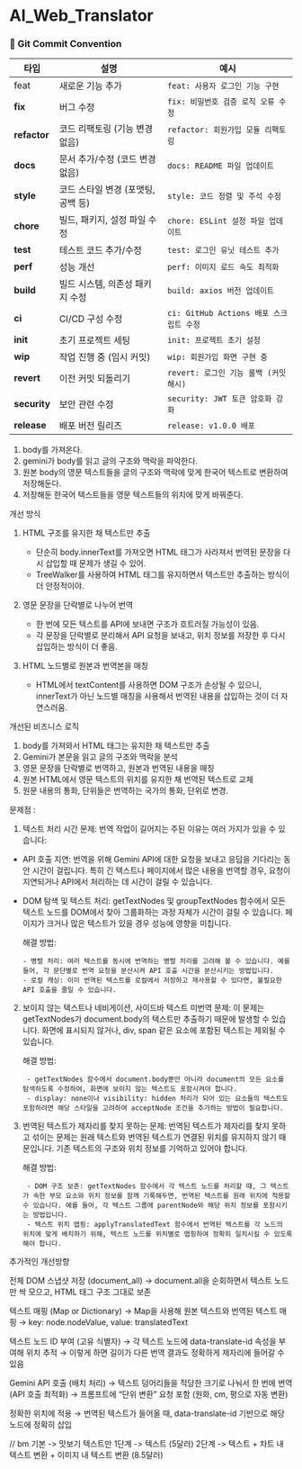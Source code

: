 # AI_Web_Translator

### **💬 Git Commit Convention**

| **타입**       | **설명**                              | **예시**                                |
|------------|-----------------------------------|--------------------------------------|
| feat   | 새로운 기능 추가                  | `feat: 사용자 로그인 기능 구현`      |
| **fix**    | 버그 수정                         | `fix: 비밀번호 검증 로직 오류 수정`  |
| **refactor**| 코드 리팩토링 (기능 변경 없음)   | `refactor: 회원가입 모듈 리팩토링`   |
| **docs**   | 문서 추가/수정 (코드 변경 없음)   | `docs: README 파일 업데이트`        |
| **style**  | 코드 스타일 변경 (포맷팅, 공백 등)| `style: 코드 정렬 및 주석 수정`      |
| **chore**  | 빌드, 패키지, 설정 파일 수정      | `chore: ESLint 설정 파일 업데이트`   |
| **test**   | 테스트 코드 추가/수정             | `test: 로그인 유닛 테스트 추가`      |
| **perf**   | 성능 개선                         | `perf: 이미지 로드 속도 최적화`      |
| **build**  | 빌드 시스템, 의존성 패키지 수정   | `build: axios 버전 업데이트`         |
| **ci**     | CI/CD 구성 수정                   | `ci: GitHub Actions 배포 스크립트 수정`|
| **init**   | 초기 프로젝트 세팅               | `init: 프로젝트 초기 설정`           |
| **wip**    | 작업 진행 중 (임시 커밋)          | `wip: 회원가입 화면 구현 중`        |
| **revert** | 이전 커밋 되돌리기                | `revert: 로그인 기능 롤백 (커밋 해시)`|
| **security**| 보안 관련 수정                   | `security: JWT 토큰 암호화 강화`     |
| **release**| 배포 버전 릴리즈                  | `release: v1.0.0 배포`              |




1. body를 가져온다.
2. gemini가 body를 읽고 글의 구조와 맥락을 파악한다.
3. 원본 body의 영문 텍스트들을 글의 구조와 맥락에 맞게 한국어 텍스트로 변환하여 저장해둔다.
4. 저장해둔 한국어 텍스트들을 영문 텍스트들의 위치에 맞게 바꿔준다.

개선 방식
1. HTML 구조를 유지한 채 텍스트만 추출
    - 단순히 body.innerText를 가져오면 HTML 태그가 사라져서 번역된 문장을 다시 삽입할 때 문제가 생길 수 있어.
    - TreeWalker를 사용하여 HTML 태그를 유지하면서 텍스트만 추출하는 방식이 더 안정적이야.

2. 영문 문장을 단락별로 나누어 번역
    - 한 번에 모든 텍스트를 API에 보내면 구조가 흐트러질 가능성이 있음.
    - 각 문장을 단락별로 분리해서 API 요청을 보내고, 위치 정보를 저장한 후 다시 삽입하는 방식이 더 좋음.

3. HTML 노드별로 원본과 번역본을 매칭
    - HTML에서 textContent를 사용하면 DOM 구조가 손상될 수 있으니, innerText가 아닌 노드별 매칭을 사용해서 번역된 내용을 삽입하는 것이 더 자연스러움.

개선된 비즈니스 로직
1. body를 가져와서 HTML 태그는 유지한 채 텍스트만 추출
2. Gemini가 본문을 읽고 글의 구조와 맥락을 분석
3. 영문 문장을 단락별로 번역하고, 원본과 번역된 내용을 매칭
4. 원본 HTML에서 영문 텍스트의 위치를 유지한 채 번역된 텍스트로 교체
5. 원문 내용의 통화, 단위들은 번역하는 국가의 통화, 단위로 변경.

문제점 :
1. 텍스트 처리 시간 문제: 번역 작업이 길어지는 주된 이유는 여러 가지가 있을 수 있습니다:

 -  API 호출 지연: 번역을 위해 Gemini API에 대한 요청을 보내고 응답을 기다리는 동안 시간이 걸립니다. 
    특히 긴 텍스트나 페이지에서 많은 내용을 번역할 경우, 요청이 지연되거나 API에서 처리하는 데 시간이 걸릴 수 있습니다.
 -  DOM 탐색 및 텍스트 처리: getTextNodes 및 groupTextNodes 함수에서 모든 텍스트 노드를 DOM에서 찾아 
    그룹화하는 과정 자체가 시간이 걸릴 수 있습니다. 페이지가 크거나 많은 텍스트가 있을 경우 성능에 영향을 미칩니다.

    해결 방법:

        - 병렬 처리: 여러 텍스트를 동시에 번역하는 병렬 처리를 고려해 볼 수 있습니다. 예를 들어, 각 문단별로 번역 요청을 분산시켜 API 호출 시간을 분산시키는 방법입니다.
        - 로컬 캐싱: 이미 번역된 텍스트를 로컬에서 저장하고 재사용할 수 있다면, 불필요한 API 호출을 줄일 수 있습니다.

2. 보이지 않는 텍스트나 네비게이션, 사이드바 텍스트 미번역 문제: 이 문제는 getTextNodes가 document.body의 텍스트만 추출하기 때문에 발생할 수 있습니다. 화면에 표시되지 않거나, div, span 같은 요소에 포함된 텍스트는 제외될 수 있습니다.

    해결 방법:

        - getTextNodes 함수에서 document.body뿐만 아니라 document의 모든 요소를 탐색하도록 수정하여, 화면에 보이지 않는 텍스트도 포함시켜야 합니다.
        - display: none이나 visibility: hidden 처리가 되어 있는 요소들의 텍스트도 포함하려면 해당 스타일을 고려하여 acceptNode 조건을 추가하는 방법이 필요합니다.

3. 번역된 텍스트가 제자리를 찾지 못하는 문제: 번역된 텍스트가 제자리를 찾지 못하고 섞이는 문제는 원래 텍스트와 번역된 텍스트가 연결된 위치를 유지하지 않기 때문입니다. 기존 텍스트의 구조와 위치 정보를 기억하고 있어야 합니다.

    해결 방법:

        - DOM 구조 보존: getTextNodes 함수에서 각 텍스트 노드를 처리할 때, 그 텍스트가 속한 부모 요소와 위치 정보를 함께 기록해두면, 번역된 텍스트를 원래 위치에 적용할 수 있습니다. 예를 들어, 각 텍스트 그룹에 parentNode와 해당 위치 정보를 포함시키는 방법입니다.
        - 텍스트 위치 맵핑: applyTranslatedText 함수에서 번역된 텍스트를 각 노드의 위치에 맞게 배치하기 위해, 텍스트 노드를 위치별로 맵핑하여 정확히 일치시킬 수 있도록 해야 합니다.


추가적인 개선방향

전체 DOM 스냅샷 저장 (document_all)
→ document.all을 순회하면서 텍스트 노드만 싹 모으고, HTML 태그 구조 그대로 보존

텍스트 매핑 (Map or Dictionary)
→ Map을 사용해 원본 텍스트와 번역된 텍스트 매핑
→ key: node.nodeValue, value: translatedText

텍스트 노드 ID 부여 (고유 식별자)
→ 각 텍스트 노드에 data-translate-id 속성을 부여해 위치 추적
→ 이렇게 하면 길이가 다른 번역 결과도 정확하게 제자리에 들어갈 수 있음

Gemini API 호출 (배치 처리)
→ 텍스트 덩어리들을 적당한 크기로 나눠서 한 번에 번역 (API 호출 최적화)
→ 프롬프트에 “단위 변환” 요청 포함 (원화, cm, 평으로 자동 변환)

정확한 위치에 적용
→ 번역된 텍스트가 들어올 때, data-translate-id 기반으로 해당 노드에 정확히 삽입



// bm
기본 -> 맛보기 텍스트만
1단계 -> 텍스트 (5달러)
2단계 -> 텍스트 + 차트 내 텍스트 변환 + 이미지 내 텍스트 변환 (8.5달러)